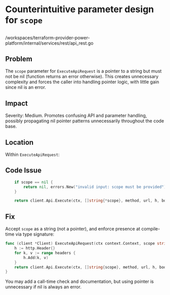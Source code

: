 # Counterintuitive parameter design for `scope`

##

/workspaces/terraform-provider-power-platform/internal/services/rest/api_rest.go

## Problem

The `scope` parameter for `ExecuteApiRequest` is a pointer to a string but must not be nil (function returns an error otherwise). This creates unnecessary complexity and forces the caller into handling pointer logic, with little gain since nil is an error.

## Impact

Severity: Medium. Promotes confusing API and parameter handling, possibly propagating nil pointer patterns unnecessarily throughout the code base.

## Location

Within `ExecuteApiRequest`:

## Code Issue

```go
	if scope == nil {
		return nil, errors.New("invalid input: scope must be provided")
	}

	return client.Api.Execute(ctx, []string{*scope}, method, url, h, body, expectedStatusCodes, nil)
```

## Fix

Accept `scope` as a string (not a pointer), and enforce presence at compile-time via type signature:

```go
func (client *Client) ExecuteApiRequest(ctx context.Context, scope string, url, method string, body *string, headers map[string]string, expectedStatusCodes []int) (*api.Response, error) {
	h := http.Header{}
	for k, v := range headers {
		h.Add(k, v)
	}
	return client.Api.Execute(ctx, []string{scope}, method, url, h, body, expectedStatusCodes, nil)
}
```
You may add a call-time check and documentation, but using pointer is unnecessary if nil is always an error.

